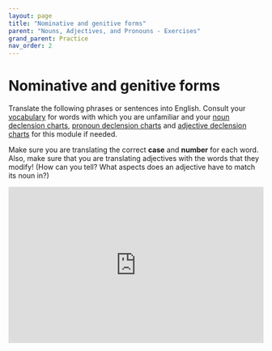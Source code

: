 ```yaml
---
layout: page
title: "Nominative and genitive forms"
parent: "Nouns, Adjectives, and Pronouns - Exercises"
grand_parent: Practice
nav_order: 2
---
```



# Nominative and genitive forms


Translate the following phrases or sentences into English. Consult your [vocabulary](#) for words with which you are unfamiliar and your [noun declension charts](../../reference/nouns-paradigms/), [pronoun declension charts](../../reference/pronouns-paradigms/) and [adjective declension charts](../../reference/adjectives-paradigms/) for this module if needed.

Make sure you are translating the correct **case** and **number** for each word. Also, make sure that you are translating adjectives with the words that they modify! (How can you tell? What aspects does an adjective have to match its noun in?)


<iframe width="100%" height="309" frameborder="0"
  src="https://observablehq.com/embed/@l3/practice-with-nominative-and-genitive?cell=viewof+q&cell=question&cell=answer1&cell=viewof+showAnswer&cell=css"></iframe>
